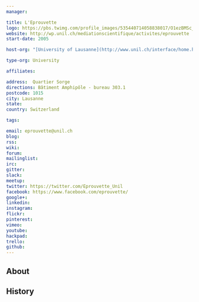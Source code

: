 ```yaml
---
manager:

title: L'Eprouvette
logo: https://pbs.twimg.com/profile_images/535440714058838017/O1ezBMSc_400x400.jpeg
website: http://wp.unil.ch/mediationscientifique/activites/eprouvette
start-date: 2005

host-org: "[University of Lausanne](http://www.unil.ch/interface/home.html)"

type-org: University

affiliates:

address:  Quartier Sorge
directions: Bâtiment Amphipôle - bureau 303.1
postcode: 1015
city: Lausanne
state:
country: Switzerland

tags:

email: eprouvette@unil.ch
blog:
rss:
wiki:
forum:
mailinglist:
irc:
gitter:
slack:
meetup:
twitter: https://twitter.com/Eprouvette_Unil
facebook: https://www.facebook.com/eprouvette/
google+:
linkedin:
instagram:
flickr:
pinterest:
vimeo:
youtube:
hackpad:
trello:
github:
---
```


## About

## History
